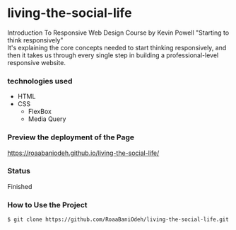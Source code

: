 # living-the-social-life
Introduction To Responsive Web Design Course by Kevin Powell "Starting to think responsively"<br>
It's explaining the core concepts needed to start thinking responsively, and then it takes us through every single step in building a professional-level responsive website.

### technologies used
- HTML
- CSS
  - FlexBox
  - Media Query


### Preview the deployment of the Page
 https://roaabaniodeh.github.io/living-the-social-life/
 
### Status
Finished

### How to Use the Project
```
$ git clone https://github.com/RoaaBaniOdeh/living-the-social-life.git
```
